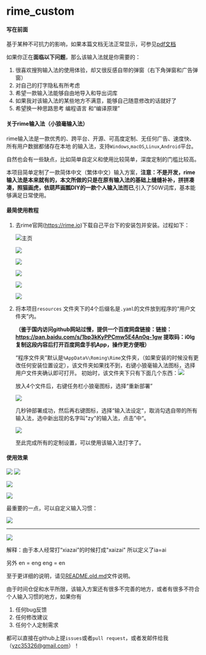 # rime_custom

#### 写在前面

基于某种不可抗力的影响，如果本篇文档无法正常显示，可参见[pdf文档](README.pdf)



如果你正在**面临以下问题**，那么该输入法就是你需要的：

1. 很喜欢搜狗输入法的使用体验，却又很反感自带的弹窗（右下角弹窗和广告弹窗）
2. 对自己的打字隐私有所考虑
3. 希望一款输入法能够自由地导入和导出词库
4. 如果我对该输入法的某些地方不满意，能够自己随意修改的话就好了
5. 希望换一种思路思考 编程语言 和“编译原理”

#### 关于rime输入法（小狼毫输入法）

rime输入法是一款优秀的、跨平台、开源、可高度定制、无任何广告、速度快、所有用户数据都储存在本地 的输入法，支持`Windows`,`macOS`,`Linux`,`Android`平台。

自然也会有一些缺点，比如简单自定义和使用比较简单，深度定制的门槛比较高。

本项目简单定制了一款简体中文（繁体中文）输入方案，**注意：不是开发，rime输入法是本来就有的，本文所做的只是在原有输入法的基础上缝缝补补，拼拼凑凑，照猫画虎，依葫芦画瓢DIY的一款个人输入法而已**,引入了50W词库，基本能够满足日常使用。

#### 最简使用教程

1. 去rime官网(https://rime.io)下载自己平台下的安装包并安装。过程如下：

   ![主页](./Screenshots/homepage.png)

   ![](./Screenshots/install_1.png)

   ![](./Screenshots/install_2.png)

   ![](./Screenshots/install_3.png)

   ![](./Screenshots/install_4.png)

   ![](./Screenshots/install_5.png)

2. 将本项目`resources` 文件夹下的4个后缀名是`.yaml`的文件放到程序的“用户文件夹”内。

   **（鉴于国内访问github网站过慢，提供一个百度网盘链接：链接：https://pan.baidu.com/s/1bp3kKyPPCmw5E4An0q-1gw 
   提取码：i0lg 
   复制这段内容后打开百度网盘手机App，操作更方便哦）**

   “程序文件夹”默认是`%AppData%\Roming\Rime`文件夹，（如果安装的时候没有更改任何安装位置设定），该文件夹如果找不到，右键小狼毫输入法图标，选择用户文件夹确认即可打开。  初始时，该文件夹下只有下面几个东西：![](./Screenshots/custom_1.png)

   放入4个文件后，右键任务栏小狼毫图标，选择“重新部署”

   ![](./Screenshots/use_7.png)

   几秒钟部署成功，然后再右键图标，选择“输入法设定“，取消勾选自带的所有输入法，选中新出现的名字叫"zy"的输入法，点击”中“。

   ![](./Screenshots/use_8.png)

   至此完成所有的定制设置，可以使用该输入法打字了。

#### 使用效果

![](./Screenshots/use_30.png)
![](./Screenshots/use_24.png)

![](./Screenshots/use_25.png)

![](./Screenshots/use_26.png)

最重要的一点，可以自定义输入习惯：

![](./Screenshots/1.gif)

---

![](./Screenshots/2.gif)

解释：由于本人经常打“xiazai”的时候打成"xaizai" 所以定义了ia=ai

另外 en = eng eng = en

至于更详细的说明，请见[README.old.md](./README.old.md)文件说明。

由于时间仓促和水平所限，该输入方案还有很多不完善的地方，或者有很多不符合个人输入习惯的地方，如果你有

1. 任何bug反馈
2. 任何修改建议
3. 任何个人定制需求

都可以直接在github上提`issues`或者`pull request`，或者发邮件给我（yzc35326@gmail.com）！